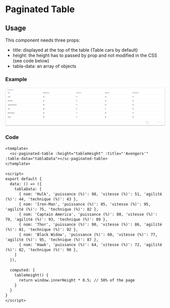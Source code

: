 # Paginated Table

## Usage

This component needs three props:
- title: displayed at the top of the table (Table cars by default)
- height: the height has to passed by prop and not modified in the CSS (see code below)
- tabla-data: an array of objects

### Example
![paginated table](../public/docs/paginated%20table.png)
### Code
```vue
<template>
  <sc-paginated-table :height="tableHeight" :title="'Avengers'" :table-data="tablaData"></sc-paginated-table>
</template>

<script>
export default {
  data: () => ({
    tablaData: [
      { nom: 'Hulk', 'puissance (%)': 98, 'vitesse (%)': 51, 'agilité (%)': 44, 'technique (%)': 43 },
      { nom: 'Iron-Man', 'puissance (%)': 85, 'vitesse (%)': 95, 'agilité (%)': 75, 'technique (%)': 82 },
      { nom: 'Captain America', 'puissance (%)': 80, 'vitesse (%)': 79, 'agilité (%)': 93, 'technique (%)': 89 },
      { nom: 'Thor', 'puissance (%)': 90, 'vitesse (%)': 86, 'agilité (%)': 81, 'technique (%)': 92 },
      { nom: 'Black Widow', 'puissance (%)': 60, 'vitesse (%)': 77, 'agilité (%)': 95, 'technique (%)': 87 },
      { nom: 'Hawk', 'puissance (%)': 64, 'vitesse (%)': 72, 'agilité (%)': 82, 'technique (%)': 90 },
    ]
  }),
  
  computed: {
    tableHeight() {
      return window.innerHeight * 0.5; // 50% of the page
    }
  }
}
</script>
```